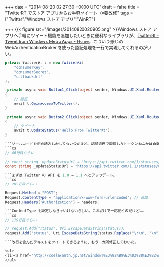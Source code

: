
+++
date = "2014-08-20 02:27:30 +0000 UTC"
draft = false
title = "TwitterRT でストア アプリからお手軽ツイート（※要改修"
tags = ["Twitter","Windows ストア アプリ","WinRT"]

+++
{{< figure src="/images/20140820020905.png"  >}}Windows ストア アプリへ手軽にツイート機能を追加したいときに便利なライブラリが、<a href="http://twitterrt.codeplex.com/">TwitterRt - Tweet from Windows Metro Apps - Home</a>。こういう感じの WebAuthenticationBroker を使った認証処理を一行で実現してくれるのがいい。
```cs
private TwitterRt t = new TwitterRt(
    "consumerKey", 
    "consumerSecret",
    "callbackUrl"
);

 private async void Button1_Click(object sender, Windows.UI.Xaml.RoutedEventArgs args)
{
    // 認証
    await t.GainAccessToTwitter();
}

 private async void Button2_Click(object sender, Windows.UI.Xaml.RoutedEventArgs args)
{
    // ツイート
    await t.UpdateStatus("Hello From TwitterRt");
}

```ソースコードを斜め読みしかしてないのだけど、認証処理で取得したトークンなんかは自動で ApplicationData.RoamingSettings に保存してくれるっぽい。一度どこかの端末で認証しておけば、ほかの端末でもそれが自動で同期されるはず。超便利だな。でも、残念ながらメンテナンスされていないようで、NuGet で取得したバイナリが動かない。しょうがないのでソースコードを落としてきてちょろちょろっと直した。
```cs
// 46行目ぐらい

// const string _updateStatusUrl = "https://api.twitter.com/1/statuses/update.json";
const string _updateStatusUrl = "https://api.twitter.com/1.1/statuses/update.json";

```まずは Twitter の API を 1.0 → 1.1 へとアップデート。
```cs
// 295行目ぐらい

Request.Method = "POST";
Request.ContentType = "application/x-www-form-urlencoded"; // 追加
Request.Headers["Authorization"] = headers;

```ContentType も設定しなきゃいけないらしい。これだけで一応動くのだけど……
```cs
// 179行目ぐらい

// request.Add("status", Uri.EscapeDataString(status));
request.Add("status", Uri.EscapeDataString(status.Replace("\r\n", "\n")));

```改行を含んだテキストをツイートできるように、もう一カ所修正しておいた。

<ul>
<li><a href="http://coelacanth.jp.net/windows%E3%82%B9%E3%83%88%E3%82%A2%E3%82%A2%E3%83%97%E3%83%AA%E5%85%A5%E9%96%80-vol73twitterrt%E3%81%A7%E3%81%8A%E6%89%8B%E8%BB%BD%E3%81%AB%E3%81%A4%E3%81%B6%E3%82%84%E3%81%8F/">Windowsストアアプリ入門 vol73:TwitterRtでお手軽につぶやく | 眠るシーラカンスと水底のプログラマー</a></li>
</ul>

